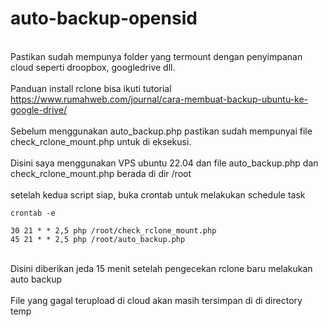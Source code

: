 # auto-backup-opensid
<br> Pastikan sudah mempunya folder yang termount dengan penyimpanan cloud seperti droopbox, googledrive dll.
<br> 
<br> Panduan install rclone bisa ikuti tutorial https://www.rumahweb.com/journal/cara-membuat-backup-ubuntu-ke-google-drive/
<br> 
<br> Sebelum menggunakan auto_backup.php pastikan sudah mempunyai file check_rclone_mount.php untuk di eksekusi.
<br> 
<br> Disini saya menggunakan VPS ubuntu 22.04 dan file auto_backup.php dan check_rclone_mount.php berada di dir /root
<br> 
<br> setelah kedua script siap, buka crontab untuk melakukan schedule task

```
crontab -e
```

``` 
30 21 * * 2,5 php /root/check_rclone_mount.php
45 21 * * 2,5 php /root/auto_backup.php
``` 
<br> Disini diberikan jeda 15 menit setelah pengecekan rclone baru melakukan auto backup
<br> 
<br> File yang gagal terupload di cloud akan masih tersimpan di di directory temp
